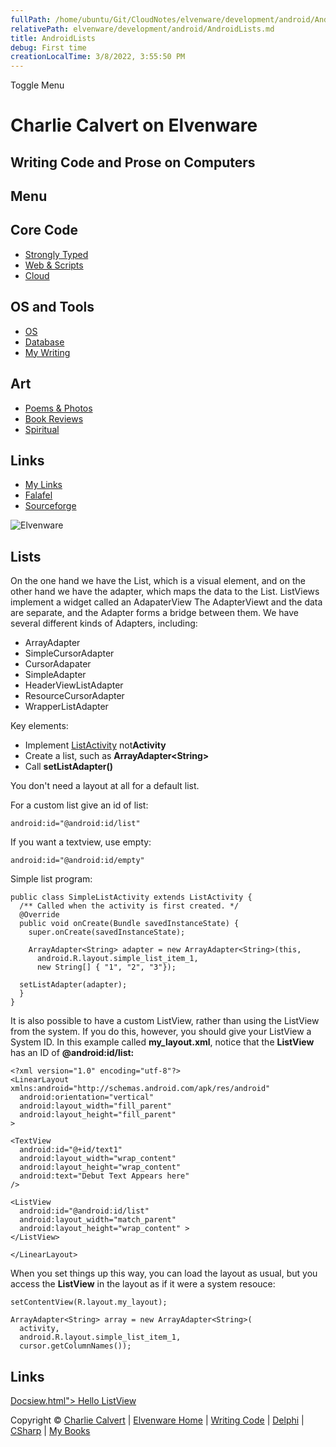 ```yaml
---
fullPath: /home/ubuntu/Git/CloudNotes/elvenware/development/android/AndroidLists.md
relativePath: elvenware/development/android/AndroidLists.md
title: AndroidLists
debug: First time
creationLocalTime: 3/8/2022, 3:55:50 PM
---
```


<!-- toc -->
<!-- tocstop -->

Toggle Menu

Charlie Calvert on Elvenware
============================

Writing Code and Prose on Computers
-----------------------------------

Menu
----

Core Code
---------

-   [Strongly Typed](../index.html)
-   [Web & Scripts](../web/index.html)
-   [Cloud](../cloud/index.shtml)

OS and Tools
------------

-   [OS](../../os/index.html)
-   [Database](../database/index.html)
-   [My Writing](../../books/index.html)

Art
---

-   [Poems & Photos](../../Art/index.html)
-   [Book Reviews](../../books/reading/index.html)
-   [Spiritual](../../spirit/index.html)

Links
-----

-   [My Links](../../links.html)
-   [Falafel](http://www.falafel.com/)
-   [Sourceforge](http://sourceforge.net/projects/elvenware/)

![Elvenware](../../images/elvenwarelogo.png)

Lists
-----

On the one hand we have the List, which is a visual element, and on the
other hand we have the adapter, which maps the data to the List.
ListViews implement a widget called an AdapaterView The AdapterViewt and
the data are separate, and the Adapter forms a bridge between them. We
have several different kinds of Adapters, including:

-   ArrayAdapter
-   SimpleCursorAdapter
-   CursorAdapater
-   SimpleAdapter
-   HeaderViewListAdapter
-   ResourceCursorAdapter
-   WrapperListAdapter

Key elements:

-   Implement
    [ListActivity](http://developer.android.com/reference/android/app/ListActivity.html)
    not**Activity**
-   Create a list, such as **ArrayAdapter\<String\>**
-   Call **setListAdapter()**

You don't need a layout at all for a default list.

For a custom list give an id of list:

~~~~ {.code}
android:id="@android:id/list"
~~~~

If you want a textview, use empty:

~~~~ {.code}
android:id="@android:id/empty"
~~~~

Simple list program:

~~~~ {.code}
public class SimpleListActivity extends ListActivity {
  /** Called when the activity is first created. */
  @Override
  public void onCreate(Bundle savedInstanceState) {
    super.onCreate(savedInstanceState); 

    ArrayAdapter<String> adapter = new ArrayAdapter<String>(this, 
      android.R.layout.simple_list_item_1, 
      new String[] { "1", "2", "3"});
 
  setListAdapter(adapter);
  }
}
~~~~

It is also possible to have a custom ListView, rather than using the
ListView from the system. If you do this, however, you should give your
ListView a System ID. In this example called **my\_layout.xml**, notice
that the **ListView** has an ID of **@android:id/list:**

    <?xml version="1.0" encoding="utf-8"?>
    <LinearLayout xmlns:android="http://schemas.android.com/apk/res/android"
      android:orientation="vertical"
      android:layout_width="fill_parent"
      android:layout_height="fill_parent"
    >

    <TextView 
      android:id="@+id/text1"
      android:layout_width="wrap_content" 
      android:layout_height="wrap_content" 
      android:text="Debut Text Appears here"
    />

    <ListView
      android:id="@android:id/list"
      android:layout_width="match_parent"
      android:layout_height="wrap_content" >
    </ListView>

    </LinearLayout>

When you set things up this way, you can load the layout as usual, but
you access the **ListView** in the layout as if it were a system
resouce:

~~~~ {.code}
setContentView(R.layout.my_layout);
        
ArrayAdapter<String> array = new ArrayAdapter<String>(
  activity, 
  android.R.layout.simple_list_item_1,
  cursor.getColumnNames());
~~~~

Links
-----

[Docsiew.html"\> Hello
ListView](http://developer.android.com/reference/android/app/ListActivity.html)

Copyright © [Charlie Calvert](../../index.html) | [Elvenware
Home](../../index.html) | [Writing Code](../index.html) |
[Delphi](../delphi/index.html) | [CSharp](../csharp/index.html) | [My
Books](../../books/index.html)
